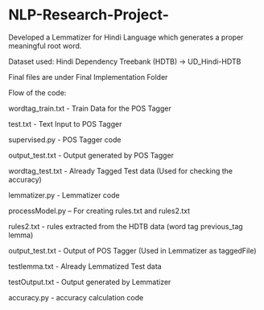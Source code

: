# NLP-Research-Project-

Developed a Lemmatizer for Hindi Language which generates a proper meaningful root word.

Dataset used: Hindi Dependency Treebank (HDTB) -> UD_Hindi-HDTB

Final files are under Final Implementation Folder



Flow of the code:

wordtag_train.txt - Train Data for the POS Tagger

test.txt - Text Input to POS Tagger

supervised.py - POS Tagger code

output_test.txt - Output generated by POS Tagger

wordtag_test.txt - Already Tagged Test data (Used for checking the accuracy)

lemmatizer.py - Lemmatizer code

processModel.py – For creating rules.txt and rules2.txt 

rules2.txt - rules extracted from the HDTB data (word tag previous_tag lemma)

output_test.txt - Output of POS Tagger (Used in Lemmatizer as taggedFile)

testlemma.txt - Already Lemmatized Test data

testOutput.txt - Output generated by Lemmatizer

accuracy.py - accuracy calculation code
